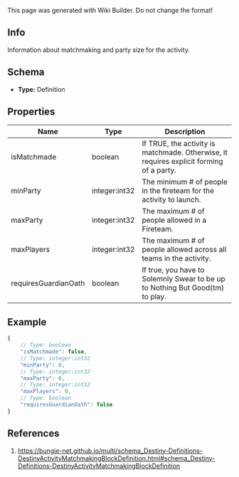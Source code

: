 <span class="wiki-builder">This page was generated with Wiki Builder. Do not change the format!</span>

## Info
Information about matchmaking and party size for the activity.

## Schema
* **Type:** Definition

## Properties
Name | Type | Description
---- | ---- | -----------
isMatchmade | boolean | If TRUE, the activity is matchmade.  Otherwise, it requires explicit forming of a party.
minParty | integer:int32 | The minimum # of people in the fireteam for the activity to launch.
maxParty | integer:int32 | The maximum # of people allowed in a Fireteam.
maxPlayers | integer:int32 | The maximum # of people allowed across all teams in the activity.
requiresGuardianOath | boolean | If true, you have to Solemnly Swear to be up to Nothing But Good(tm) to play.

## Example
```javascript
{
    // Type: boolean
    "isMatchmade": false,
    // Type: integer:int32
    "minParty": 0,
    // Type: integer:int32
    "maxParty": 0,
    // Type: integer:int32
    "maxPlayers": 0,
    // Type: boolean
    "requiresGuardianOath": false
}

```

## References
1. https://bungie-net.github.io/multi/schema_Destiny-Definitions-DestinyActivityMatchmakingBlockDefinition.html#schema_Destiny-Definitions-DestinyActivityMatchmakingBlockDefinition
